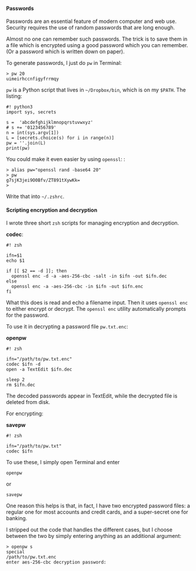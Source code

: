 #### Passwords

Passwords are an essential feature of modern computer and web use.  Security requires the use of random passwords that are long enough.  

Almost no one can remember such passwords.  The trick is to save them in a file which is encrypted using a good password which you can remember.  (Or a password which is written down on paper).

To generate passwords, I just do ``pw`` in Terminal:

    > pw 20
    uimeirhccnfigyfrrmqy

``pw`` is a Python script that lives in ``~/Dropbox/bin``, which is on my ``$PATH``.  The listing:

    #! python3
    import sys, secrets
    
    s =  'abcdefghijklmnopqrstuvwxyz'
    # s += '0123456789'
    n = int(sys.argv[1])
    L = [secrets.choice(s) for i in range(n)]
    pw = ''.join(L)
    print(pw)

You could make it even easier by using ``openssl``: :

    > alias pw="openssl rand -base64 20"
    > pw 
    g7sjK3jei9O0Bfv/ZT891tXywKk=
    >
    
Write that into ``~/.zshrc``.

#### Scripting encryption and decryption

I wrote three short ``zsh`` scripts for managing encryption and decryption.

**codec**:

    #! zsh

    ifn=$1
    echo $1
    
    if [[ $2 == -d ]]; then
      openssl enc -d -a -aes-256-cbc -salt -in $ifn -out $ifn.dec
    else
      openssl enc -a -aes-256-cbc -in $ifn -out $ifn.enc
    fi
    
What this does is read and echo a filename input.  Then it uses ``openssl enc`` to either encrypt or decrypt.  The ``openssl enc`` utility automatically prompts for the password.

To use it in decrypting a password file ``pw.txt.enc``:

**openpw**

    #! zsh

    ifn="/path/to/pw.txt.enc"
    codec $ifn -d
    open -a TextEdit $ifn.dec
    
    sleep 2
    rm $ifn.dec 

The decoded passwords appear in TextEdit, while the decrypted file is deleted from disk.

For encrypting:

**savepw**

    #! zsh

    ifn="/path/to/pw.txt"
    codec $ifn

To use these, I simply open Terminal and enter

    openpw

or

    savepw

One reason this helps is that, in fact, I have two encrypted password files:  a regular one for most accounts and credit cards, and a super-secret one for banking.  

I stripped out the code that handles the different cases, but I choose between the two by simply entering anything as an additional argument:

    > openpw s
    special
    /path/to/pw.txt.enc
    enter aes-256-cbc decryption password:
